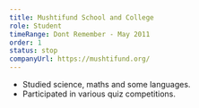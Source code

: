 ```yaml
---
title: Mushtifund School and College
role: Student
timeRange: Dont Remember - May 2011
order: 1
status: stop
companyUrl: https://mushtifund.org/
---
```


<!--StartFragment-->

- Studied science, maths and some languages.
- Participated in various quiz competitions.

<!--EndFragment-->
